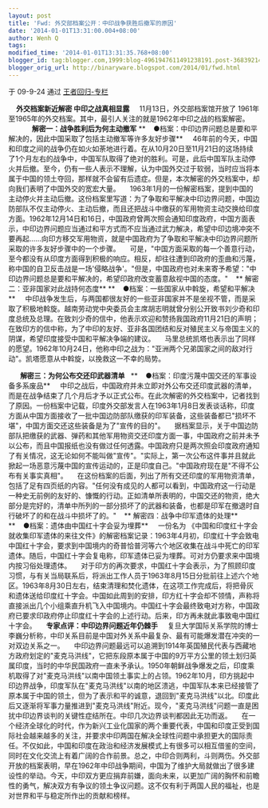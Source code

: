 ```yaml
---
layout: post
title: 'Fwd: 外交部档案公开：中印战争获胜后撤军的原因'
date: '2014-01-01T13:31:00.004+08:00'
author: Wenh Q
tags:
modified_time: '2014-01-01T13:31:35.768+08:00'
blogger_id: tag:blogger.com,1999:blog-4961947611491238191.post-3683921431669486291
blogger_orig_url: http://binaryware.blogspot.com/2014/01/fwd.html
---
```

于 09-9-24 通过 [王者回归-专栏](http://blog.china.com/u/060604/863/)

    **外交档案新近解密 中印之战真相显露**
    11月13日，外交部档案馆开放了
1961年至1965年的外交档案。其中，最引人关注的就是1962年中印之战的档案解密。   
     
      **解密一：战争胜利后为何主动撤军**
**    ●档案：中印边界问题总是要和平解决的，因此中国采取了包括主动撤军等许多友好步骤**
    46年前的今天，中国和印度之间的战争仍在如火如荼地进行着。在从10月20日至11月21日的这场持续了1个月左右的战争中，中国军队取得了绝对的胜利。可是，此后中国军队主动停火并后撤。至今，仍有一些人表示不理解，认为中国外交过于软弱，当时应当将本属于中国的领土夺回，那样就不会留有后遗症。但是，本次解密的外交档案中，却向我们表明了中国外交的宽宏大量。
    1963年1月的一份解密档案，提到中国的主动停火并主动后撤。这份档案里写道：为了争取和平解决中印边界问题，中国边防部队不仅主动停火、主动后撤，而且还把战斗中缴获的军用物资主动交换给印度方面。1962年12月14日和16日，中国政府曾两次照会通知印度政府，中国方面表示，中印边界问题应当通过和平方式而不应当通过武力解决，希望中印边境冲突不要再起……向印方移交军用物资，就是中国政府为了争取和平解决中印边界问题所采取的许多友好步骤中的一个步骤。
    可是，"中国方面采取的每一个善意行动，至今都没有从印度方面得到积极的响应。相反，却往往遭到印政府的歪曲和污蔑，称中国的自卫反击战是一场'侵略战争'。"但是，中国政府也对未来寄予希望："中印边界问题总是要和平解决的，希望印政府改变蓄意敌视中国的态度。"
   ** 解密二：亚非国家对此战持何态度**
**    ●档案：一些国家从中斡旋，希望和平解决**
    中印战争发生后，与两国都很友好的一些亚非国家并不是坐视不管，而是采取了积极地斡旋。越南劳动党中央委员会主席胡志明就曾分别公开致书刘少奇和印度总统及总理。在致刘少奇的信中，他表示欢迎和赞扬我国政府11月21日的声明；在致印方的信中称，为了中印的友好、亚非各国团结和反对殖民主义与帝国主义的阴谋，希望印度接受中国和平解决争端的建议。
    马里总统凯塔也表示出了同样的愿望。1962年10月24日，他称中印之战为："亚洲两个兄弟国家之间的敌对行动"。凯塔愿意从中斡旋，以挽救这一不幸的局势。                    

      **解密三：为何公布交还印武器清单**  
**    ●档案：印度污蔑中国交还的军事设备多系废品**
    中印之战后，中国政府并未立即对外公布交还印度武器的清单，而是在战争结束了几个月后才予以正式公布。在此次解密的外交档案中，记者找到了原因。一份档案中记载，印度外交部发言人在1963年1月8日发表谈话称，印度方面从中国方面接收了一批中国边防部队缴获的印军装备，这些装备都已"损坏不堪"，中国方面交还这些装备是为了"宣传的目的"。
    据档案显示，关于中国边防部队把缴获的武器、弹药和其他军用物资交还印度方面一事，中国政府之前并未予以公布，而且中国报纸也没有做过任何透露。中国政府只是两次照会印度政府通知了有关情况，这无论如何不能叫做"宣传"。"实际上，第一次公布这件事并且就此掀起一场恶意污蔑中国的宣传运动的，正是印度自己。"中国政府现在是"不得不公布有关事实真相"。
    在这份档案的后面，列出了所有交还印度的军用物资清单，包括了足有四页纸的内容。"任何没有成见的人都可以看到，中国政府这一行动是一种史无前例的友好的、慷慨的行动。正如清单所表明的，中国交还的物资，绝大部分是完好的，清单中所列的一部分损坏了的武器和装备，也都是印军在撤退时自行破坏了的和在战斗中损坏了的。"
   ** 解密四：战争中印军遗体的处理**
**    ●档案：遗体由中国红十字会妥为埋葬**
    一份名为
《中国和印度红十字会就收集印军遗体的来往文件》的解密档案记录：1963年4月初，印度红十字会致电中国红十字会，要求到中国境内的奇普恰普河等六个地区收集在战斗中死亡的印军遗体。随后，中国红十字会复电称，印军遗体已妥为埋葬。可对方仍要求来中国境内按习俗处理遗体。
    对于印方的再次要求，中国红十字会表示，为了照顾印度习惯，与有关当局联系后，将派出工作人员于1963年8月15日分批前往上述六个地区。1963年8月30日左右，结束清理和焚化遗体，在这项工作完成后，将把骨灰和遗体送给印度红十字会。中国如此周到的安排，印方红十字会却不领情，声称将直接派出几个小组乘直升机飞入中国境内。中国红十字会最终致电对方称，中国政府已要求印政府停止印度红十字会的上述行动。后来，印方再未就此事致电中国红十字会。
    **专家点评：中印边界问题近年仍棘手**
    复旦大学国际关系学院的博士李巍分析称，中印关系目前是中国对外关系中最复杂、最有可能爆发潜在冲突的一对双边关系之一。
    中印边界问题最远可以追溯到1914年英国殖民代表与西藏地方政府划定的"麦克马洪线"，它把东段原本属于中国的9万平方公里的领土划归英属印度，当时的中华民国政府一直未予承认。1950年朝鲜战争爆发之后，印度乘机取得了对"麦克马洪线"以南中国领土事实上的占领。1962年10月，印方挑起中印边界战争，印度军队在"麦克马洪线"以南的地区溃逃，中国军队本来已经接管了原本属于中国的领土，但为了表示和平的诚意，退回到"麦克马洪线"以北。印度此后又逐渐将军事力量推进到"麦克马洪线"附近。现今，"麦克马洪线"问题一直是困扰中印边界谈判的关键性症结所在。中印几次边界谈判都因此无功而返。
    在一个经济全球化的时代，作为新兴工业化国家的两个重要代表，中国和印度正受到国际社会越来越多的关注，并要求中印两国在解决全球性问题中承担更大的国际责任。不仅如此，中国和印度在政治和经济发展模式上有很多可以相互借鉴的空间，同时在文化交流上有着广阔的合作前景。总之，中印合则两利，斗则两伤。外交部开放的档案表明，早在1962年中印战争期间，中国为了维护大局就做出了很多建设性的举动。今天，中印双方更应捐弃前嫌，面向未来，以更加广阔的胸怀和前瞻性的勇气，解决双方有争议的领土争议问题。这不仅有利于两国人民的福祉，也是对世界和平与稳定所作出的贡献和榜样。
